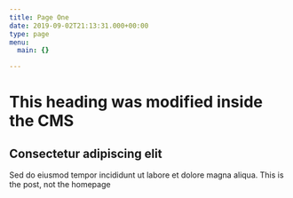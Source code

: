 ```yaml
---
title: Page One
date: 2019-09-02T21:13:31.000+00:00
type: page
menu:
  main: {}

---
```

# This heading was modified inside the CMS

## Consectetur adipiscing elit

Sed do eiusmod tempor incididunt ut labore et dolore magna aliqua.
This is the post, not the homepage